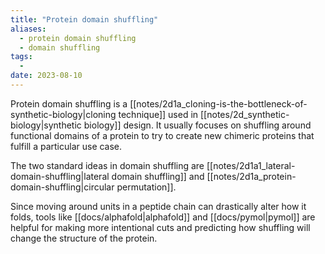 ```yaml
---
title: "Protein domain shuffling"
aliases:
  - protein domain shuffling
  - domain shuffling
tags:
  - 
date: 2023-08-10
---
```

Protein domain shuffling is a [[notes/2d1a_cloning-is-the-bottleneck-of-synthetic-biology|cloning technique]] used in [[notes/2d_synthetic-biology|synthetic biology]] design. It usually focuses on shuffling around functional domains of a protein to try to create new chimeric proteins that fulfill a particular use case.

The two standard ideas in domain shuffling are [[notes/2d1a1_lateral-domain-shuffling|lateral domain shuffling]] and [[notes/2d1a_protein-domain-shuffling|circular permutation]].

Since moving around units in a peptide chain can drastically alter how it folds, tools like [[docs/alphafold|alphafold]] and [[docs/pymol|pymol]] are helpful for making more intentional cuts and predicting how shuffling will change the structure of the protein.